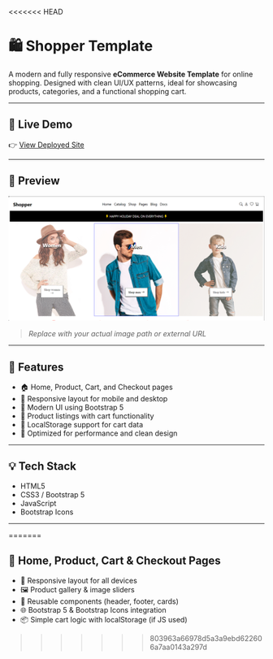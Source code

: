<<<<<<< HEAD
# 🛍️ Shopper Template

A modern and fully responsive **eCommerce Website Template** for online shopping. Designed with clean UI/UX patterns, ideal for showcasing products, categories, and a functional shopping cart.

---

## 🔗 Live Demo

👉 [View Deployed Site](https://shopper-template-app.netlify.app/)

---

## 📸 Preview

![Shopper Template Screenshot](./public/image/output.png)

> _Replace with your actual image path or external URL_

---

## 🚀 Features

- 🏠 Home, Product, Cart, and Checkout pages
- 📱 Responsive layout for mobile and desktop
- 🎨 Modern UI using Bootstrap 5
- 🛒 Product listings with cart functionality
- 💾 LocalStorage support for cart data
- 🎯 Optimized for performance and clean design

---

## 💡 Tech Stack

- HTML5
- CSS3 / Bootstrap 5
- JavaScript
- Bootstrap Icons

---
=======
## 🛒 Home, Product, Cart & Checkout Pages
- 🎨 Responsive layout for all devices
- 🖼️ Product gallery & image sliders
- 🧩 Reusable components (header, footer, cards)
- 🌐 Bootstrap 5 & Bootstrap Icons integration
- 📦 Simple cart logic with localStorage (if JS used)
>>>>>>> 803963a66978d5a3a9ebd622606a7aa0143a297d
